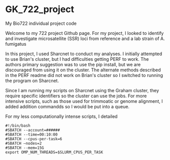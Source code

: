 # GK_722_project
My Bio722 individual project code

Welcome to my 722 project Github page. For my project, I looked to identify and investigate microsatellite (SSR) loci from reference and a lab strain of A. fumigatus

In this project, I used Sharcnet to conduct my analyses. I initially attempted to use Brian's cluster, but I had difficulties getting PERF to work. The authors primary suggestion was to use the pip install, but we are discouraged from using it on the cluster. The alternate methods described in the PERF readme did not work on Brian's cluster so I switched to running the program on Sharcnet. 

Since I am running my scripts on Sharcnet using the Graham cluster, they require specific identifiers so the cluster can use the jobs. For more intensive scripts, such as those used for trimmoatic or genome alignment, I added addition commandds so I would be put into a queue.

For my less computationally intense scripts, I detailed

```{bash}
#!/bin/bash
#SBATCH --account=######
#SBATCH --time=00:10:00
#SBATCH --cpus-per-task=6
#SBATCH —nodes=2
#SBATCH --mem=15G
export OMP_NUM_THREADS=$SLURM_CPUS_PER_TASK
```
